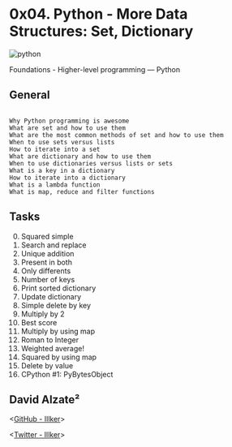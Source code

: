 # 0x04. Python - More Data Structures: Set, Dictionary

![python](https://pbs.twimg.com/media/ER6vXbWWoAAcOhq.jpg)

 Foundations - Higher-level programming ― Python

## General
```

Why Python programming is awesome
What are set and how to use them
What are the most common methods of set and how to use them
When to use sets versus lists
How to iterate into a set
What are dictionary and how to use them
When to use dictionaries versus lists or sets
What is a key in a dictionary
How to iterate into a dictionary
What is a lambda function
What is map, reduce and filter functions

```

## Tasks

0. Squared simple
1. Search and replace 
2. Unique addition
3. Present in both 
4. Only differents
5. Number of keys 
6. Print sorted dictionary
7. Update dictionary
8. Simple delete by key
9. Multiply by 2 
10. Best score 
11. Multiply by using map
12. Roman to Integer 
13. Weighted average! 
14. Squared by using map 
15. Delete by value 
16. CPython #1: PyBytesObject 

## David Alzate² 

<[GitHub - Illker](https://github.com/illker)>

<[Twitter - Illker](https://twitter.com/illker)>
